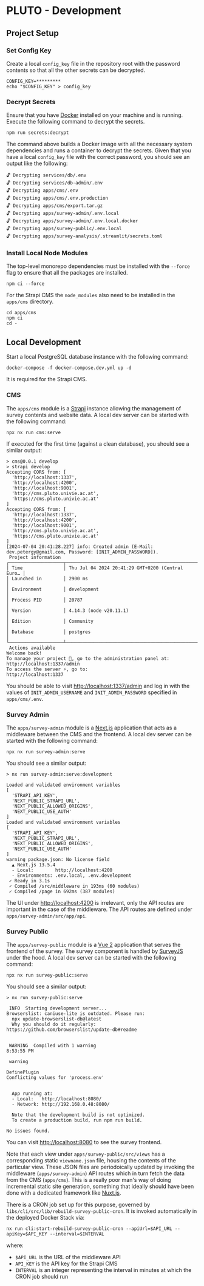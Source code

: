 # PLUTO - Development

## Project Setup

### Set Config Key

Create a local `config_key` file in the repository root with the password contents so that all the other secrets can be decrypted.

```shell
CONFIG_KEY=*********
echo "$CONFIG_KEY" > config_key
```

### Decrypt Secrets

Ensure that you have [Docker](https://docs.docker.com/get-docker/) installed on your machine and is running.
Execute the following command to decrypt the secrets.

```shell
npm run secrets:decrypt
```

The command above builds a Docker image with all the necessary system dependencies and runs a container to decrypt the secrets.
Given that you have a local `config_key` file with the correct password, you should see an output like the following:

```text
🔓 Decrypting services/db/.env
🔓 Decrypting services/db-admin/.env
🔓 Decrypting apps/cms/.env
🔓 Decrypting apps/cms/.env.production
🔓 Decrypting apps/cms/export.tar.gz
🔓 Decrypting apps/survey-admin/.env.local
🔓 Decrypting apps/survey-admin/.env.local.docker
🔓 Decrypting apps/survey-public/.env.local
🔓 Decrypting apps/survey-analysis/.streamlit/secrets.toml
```

### Install Local Node Modules

The top-level monorepo dependencies must be installed with the `--force` flag to ensure that all the packages are installed.

```shell
npm ci --force
```

For the Strapi CMS the `node_modules` also need to be installed in the `apps/cms` directory.

```shell
cd apps/cms
npm ci
cd -
```

## Local Development

Start a local PostgreSQL database instance with the following command:

```shell
docker-compose -f docker-compose.dev.yml up -d
```

It is required for the Strapi CMS.

### CMS

The `apps/cms` module is a [Strapi](https://strapi.io/) instance allowing the management of survey contents and website data.
A local dev server can be started with the following command:

```shell
npx nx run cms:serve
```

If executed for the first time (against a clean database), you should see a similar output:

```text
> cms@0.0.1 develop
> strapi develop
Accepting CORS from: [
  'http://localhost:1337',
  'http://localhost:4200',
  'http://localhost:9001',
  'http://cms.pluto.univie.ac.at',
  'https://cms.pluto.univie.ac.at'
]
Accepting CORS from: [
  'http://localhost:1337',
  'http://localhost:4200',
  'http://localhost:9001',
  'http://cms.pluto.univie.ac.at',
  'https://cms.pluto.univie.ac.at'
]
[2024-07-04 20:41:28.227] info: Created admin (E-Mail: dev.petergy@gmail.com, Password: [INIT_ADMIN_PASSWORD]).
 Project information
┌────────────────────┬──────────────────────────────────────────────────┐
│ Time               │ Thu Jul 04 2024 20:41:29 GMT+0200 (Central Euro… │
│ Launched in        │ 2900 ms                                          │
│ Environment        │ development                                      │
│ Process PID        │ 20787                                            │
│ Version            │ 4.14.3 (node v20.11.1)                           │
│ Edition            │ Community                                        │
│ Database           │ postgres                                         │
└────────────────────┴──────────────────────────────────────────────────┘
 Actions available
Welcome back!
To manage your project 🚀, go to the administration panel at:
http://localhost:1337/admin
To access the server ⚡️, go to:
http://localhost:1337
```

You should be able to visit [http://localhost:1337/admin](http://localhost:1337/admin) and log in with the values of `INIT_ADMIN_USERNAME` and `INIT_ADMIN_PASSWORD` specified in `apps/cms/.env`.

### Survey Admin

The `apps/survey-admin` module is a [Next.js](https://nextjs.org/) application that acts as a middleware between the CMS and the frontend.
A local dev server can be started with the following command:

```shell
npx nx run survey-admin:serve
```

You should see a similar output:

```text
> nx run survey-admin:serve:development

Loaded and validated environment variables
[
  'STRAPI_API_KEY',
  'NEXT_PUBLIC_STRAPI_URL',
  'NEXT_PUBLIC_ALLOWED_ORIGINS',
  'NEXT_PUBLIC_USE_AUTH'
]
Loaded and validated environment variables
[
  'STRAPI_API_KEY',
  'NEXT_PUBLIC_STRAPI_URL',
  'NEXT_PUBLIC_ALLOWED_ORIGINS',
  'NEXT_PUBLIC_USE_AUTH'
]
warning package.json: No license field
  ▲ Next.js 13.5.4
  - Local:        http://localhost:4200
  - Environments: .env.local, .env.development
 ✓ Ready in 3.1s
 ✓ Compiled /src/middleware in 193ms (60 modules)
 ✓ Compiled /page in 692ms (387 modules)
```

The UI under [http://localhost:4200](http://localhost:4200) is irrelevant, only the API routes are important in the case of the middleware.
The API routes are defined under `apps/survey-admin/src/app/api`.

### Survey Public

The `apps/survey-public` module is a [Vue 2](https://vuejs.org/) application that serves the frontend of the survey.
The survey component is handled by [SurveyJS](https://surveyjs.io/) under the hood.
A local dev server can be started with the following command:

```shell
npx nx run survey-public:serve
```

You should see a similar output:

```text
> nx run survey-public:serve

 INFO  Starting development server...
Browserslist: caniuse-lite is outdated. Please run:
  npx update-browserslist-db@latest
  Why you should do it regularly: https://github.com/browserslist/update-db#readme


 WARNING  Compiled with 1 warning                                                                                                 8:53:55 PM

 warning

DefinePlugin
Conflicting values for 'process.env'


  App running at:
  - Local:   http://localhost:8080/
  - Network: http://192.168.0.48:8080/

  Note that the development build is not optimized.
  To create a production build, run npm run build.

No issues found.
```

You can visit [http://localhost:8080](http://localhost:8080) to see the survey frontend.

Note that each view under `apps/survey-public/src/views` has a corresponding static `viewname.json` file, housing the contents of the particular view.
These JSON files are periodoically updated by invoking the middleware (`apps/survey-admin`) API routes which in turn fetch the data from the CMS (`apps/cms`). This is a really poor man's way of doing incremental static site generation, something that ideally should have been done with a dedicated framework like [Nuxt.js](https://nuxtjs.org/).

There is a CRON job set up for this purpose, governed by `libs/cli/src/lib/rebuild-survey-public-cron`.
It is invoked automatically in the deployed Docker Stack via:

```shell
nx run cli:start-rebuild-survey-public-cron --apiUrl=$API_URL --apiKey=$API_KEY --interval=$INTERVAL
```

where:

- `$API_URL` is the URL of the middleware API
- `API_KEY` is the API key for the Strapi CMS
- `INTERVAL` is an integer representing the interval in minutes at which the CRON job should run